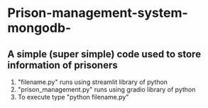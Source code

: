 # Prison-management-system-mongodb-
A simple (super simple) code used to store information of prisoners
-----------------------------------------------------------------------------
1) "filename.py" runs using streamlit library of python
2) "prison_management.py" runs using gradio library of python
3) To execute type "python filename.py"
